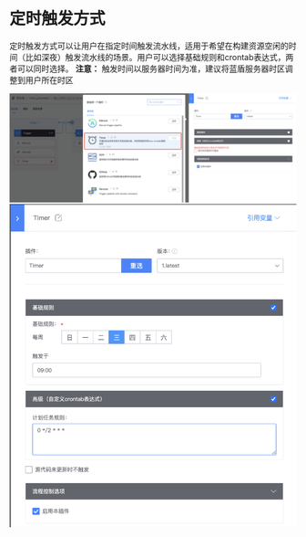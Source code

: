 # 定时触发方式

定时触发方式可以让用户在指定时间触发流水线，适用于希望在构建资源空闲的时间（比如深夜）触发流水线的场景。用户可以选择基础规则和crontab表达式，两者可以同时选择。
**注意：** 触发时间以服务器时间为准，建议将蓝盾服务器时区调整到用户所在时区

![timer插件](../../../.gitbook/assets/image-trigger-timer-plugin.png)
![定时规则](../../../.gitbook/assets/image-trigger-timer-rule.png)

